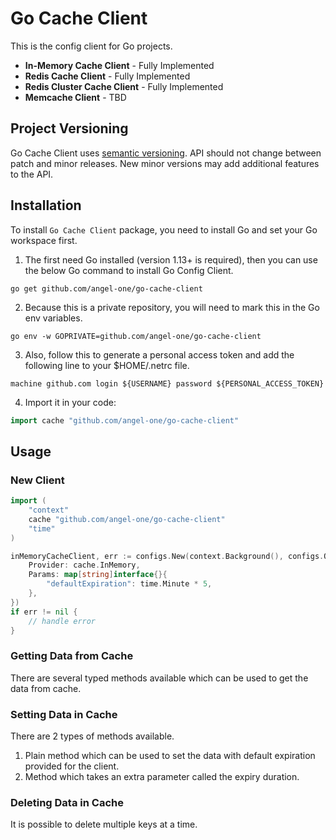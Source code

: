 # Go Cache Client

This is the config client for Go projects.

- **In-Memory Cache Client** - Fully Implemented
- **Redis Cache Client** - Fully Implemented
- **Redis Cluster Cache Client** - Fully Implemented
- **Memcache Client** - TBD

## Project Versioning

Go Cache Client uses [semantic versioning](http://semver.org/). API should not change between patch and minor releases. New minor versions may add additional features to the API.

## Installation

To install `Go Cache Client` package, you need to install Go and set your Go workspace first.

1. The first need Go installed (version 1.13+ is required), then you can use the below Go command to install Go Config Client.

```shell
go get github.com/angel-one/go-cache-client
```

2. Because this is a private repository, you will need to mark this in the Go env variables.

```shell
go env -w GOPRIVATE=github.com/angel-one/go-cache-client
```

3. Also, follow this to generate a personal access token and add the following line to your $HOME/.netrc file.

```
machine github.com login ${USERNAME} password ${PERSONAL_ACCESS_TOKEN}
```

4. Import it in your code:

```go
import cache "github.com/angel-one/go-cache-client"
```

## Usage

### New Client

```go
import (
	"context"
	cache "github.com/angel-one/go-cache-client"
	"time"
)

inMemoryCacheClient, err := configs.New(context.Background(), configs.Options{
    Provider: cache.InMemory,
    Params: map[string]interface{}{
        "defaultExpiration": time.Minute * 5,
    },
})
if err != nil {
	// handle error
}
```

### Getting Data from Cache

There are several typed methods available which can be used to get the data from cache.

### Setting Data in Cache

There are 2 types of methods available.
1. Plain method which can be used to set the data with default expiration provided for the client.
2. Method which takes an extra parameter called the expiry duration.

### Deleting Data in Cache

It is possible to delete multiple keys at a time.
